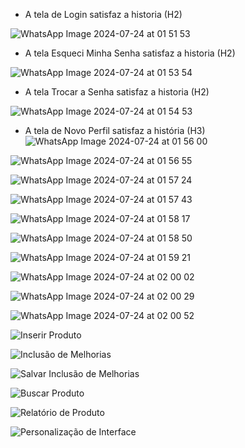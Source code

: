 -    A tela  de  Login satisfaz a historia (H2)
    
![WhatsApp Image 2024-07-24 at 01 51 53](https://github.com/user-attachments/assets/6180b2d3-d09e-429a-a422-55f609f13c66)

-    A tela  Esqueci Minha Senha satisfaz a historia (H2)

![WhatsApp Image 2024-07-24 at 01 53 54](https://github.com/user-attachments/assets/fbdc0978-c9cd-4821-82bd-774252474813)

-    A tela Trocar a Senha satisfaz a historia (H2)
  
![WhatsApp Image 2024-07-24 at 01 54 53](https://github.com/user-attachments/assets/88857416-ddca-408b-9d55-b0fa743f5eab)

-  A tela  de Novo Perfil satisfaz a história (H3)
![WhatsApp Image 2024-07-24 at 01 56 00](https://github.com/user-attachments/assets/2d0ef31f-6b83-473e-84bb-89a53b2bc946)


![WhatsApp Image 2024-07-24 at 01 56 55](https://github.com/user-attachments/assets/e7d9eadb-6779-4759-876a-38192e64828b)


![WhatsApp Image 2024-07-24 at 01 57 24](https://github.com/user-attachments/assets/2ad94e3e-c7e1-4566-96e4-ec0f6917ae40)


![WhatsApp Image 2024-07-24 at 01 57 43](https://github.com/user-attachments/assets/25754ddd-4afd-4051-acd3-f68f9d562629)


![WhatsApp Image 2024-07-24 at 01 58 17](https://github.com/user-attachments/assets/1c789400-30b3-45c2-870e-cb935c3eb02a)


![WhatsApp Image 2024-07-24 at 01 58 50](https://github.com/user-attachments/assets/3227967a-d0a6-4889-87d5-c57609eae24d)


 ![WhatsApp Image 2024-07-24 at 01 59 21](https://github.com/user-attachments/assets/d829d9bf-e75f-401b-b5d2-bf578a40b692)


 ![WhatsApp Image 2024-07-24 at 02 00 02](https://github.com/user-attachments/assets/236ffe0c-5a20-4943-b916-84cf6b6e13ba)


 ![WhatsApp Image 2024-07-24 at 02 00 29](https://github.com/user-attachments/assets/3ff9adc8-c98b-4368-8309-44704f6797e5)


![WhatsApp Image 2024-07-24 at 02 00 52](https://github.com/user-attachments/assets/d086821e-9b48-4849-b518-b911831b596d)

![Inserir Produto](https://github.com/user-attachments/assets/05c9773c-8944-4b6f-9434-c6da9545902d)

![Inclusão de Melhorias](https://github.com/user-attachments/assets/bf2001a9-b5bf-48cb-ac55-6c7fd6510d11)

![Salvar Inclusão de Melhorias](https://github.com/user-attachments/assets/74cdc9f5-e796-4790-b604-2e1d40ec238d)

![Buscar Produto](https://github.com/user-attachments/assets/a9342d17-6ef0-44c4-ac7d-cc8572cce084)

![Relatório de Produto](https://github.com/user-attachments/assets/469ff23f-d6b2-4fe9-9311-ce4b6433730a)

![Personalização de Interface](https://github.com/user-attachments/assets/b76267e3-d21f-45e8-8da6-cc65c28521bd)
